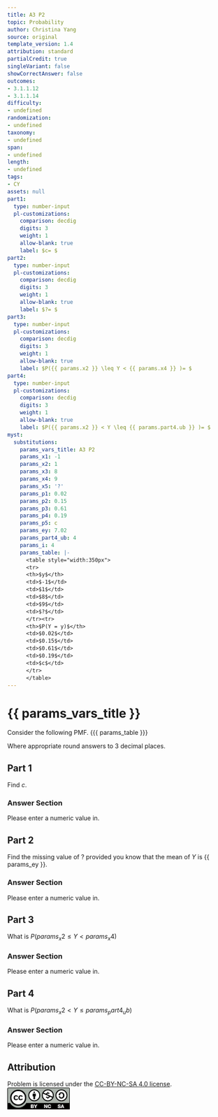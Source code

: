 ```yaml
---
title: A3 P2
topic: Probability
author: Christina Yang
source: original
template_version: 1.4
attribution: standard
partialCredit: true
singleVariant: false
showCorrectAnswer: false
outcomes:
- 3.1.1.12
- 3.1.1.14
difficulty:
- undefined
randomization:
- undefined
taxonomy:
- undefined
span:
- undefined
length:
- undefined
tags:
- CY
assets: null
part1:
  type: number-input
  pl-customizations:
    comparison: decdig
    digits: 3
    weight: 1
    allow-blank: true
    label: $c= $
part2:
  type: number-input
  pl-customizations:
    comparison: decdig
    digits: 3
    weight: 1
    allow-blank: true
    label: $?= $
part3:
  type: number-input
  pl-customizations:
    comparison: decdig
    digits: 3
    weight: 1
    allow-blank: true
    label: $P({{ params.x2 }} \leq Y < {{ params.x4 }} )= $
part4:
  type: number-input
  pl-customizations:
    comparison: decdig
    digits: 3
    weight: 1
    allow-blank: true
    label: $P({{ params.x2 }} < Y \leq {{ params.part4.ub }} )= $
myst:
  substitutions:
    params_vars_title: A3 P2
    params_x1: -1
    params_x2: 1
    params_x3: 8
    params_x4: 9
    params_x5: '?'
    params_p1: 0.02
    params_p2: 0.15
    params_p3: 0.61
    params_p4: 0.19
    params_p5: c
    params_ey: 7.02
    params_part4_ub: 4
    params_i: 4
    params_table: |-
      <table style="width:350px">
      <tr>
      <th>$y$</th>
      <td>$-1$</td>
      <td>$1$</td>
      <td>$8$</td>
      <td>$9$</td>
      <td>$?$</td>
      </tr><tr>
      <th>$P(Y = y)$</th>
      <td>$0.02$</td>
      <td>$0.15$</td>
      <td>$0.61$</td>
      <td>$0.19$</td>
      <td>$c$</td>
      </tr>
      </table>
---
```

# {{ params_vars_title }}
Consider the following PMF.
{{{ params_table }}}

Where appropriate round answers to 3 decimal places.

## Part 1

Find $c$.

### Answer Section

Please enter a numeric value in.

## Part 2

Find the missing value of ? provided you know that the mean of $Y$ is {{ params_ey }}.

### Answer Section

Please enter a numeric value in.

## Part 3

What is $P({{ params_x2 }} \leq Y \lt {{ params_x4 }} )$

### Answer Section

Please enter a numeric value in.

## Part 4

What is $P({{ params_x2 }} \lt Y \leq {{ params_part4_ub }} )$

### Answer Section

Please enter a numeric value in.

## Attribution

Problem is licensed under the [CC-BY-NC-SA 4.0 license](https://creativecommons.org/licenses/by-nc-sa/4.0/).<br> ![The Creative Commons 4.0 license requiring attribution-BY, non-commercial-NC, and share-alike-SA license.](https://raw.githubusercontent.com/firasm/bits/master/by-nc-sa.png)